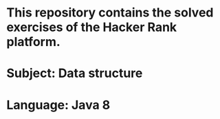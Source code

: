# This repository contains the solved exercises of the Hacker Rank platform.
# Subject: Data structure
# Language: Java 8